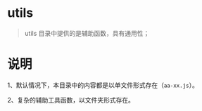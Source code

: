 # utils

> utils 目录中提供的是辅助函数，具有通用性；

# 说明

1、默认情况下，本目录中的内容都是以单文件形式存在（`aa-xx.js`）。

2、复杂的辅助工具函数，以文件夹形式存在。

